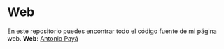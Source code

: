 # Web
En este repositorio puedes encontrar todo el código fuente de mi página web.
**Web**: [Antonio Payá](http://www.antoniopg.esy.es)

